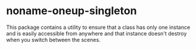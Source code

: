 # noname-oneup-singleton
This package contains a utility to ensure that a class has only one instance and is easily accessible from anywhere and that instance doesn't destroy when you switch between the scenes.

